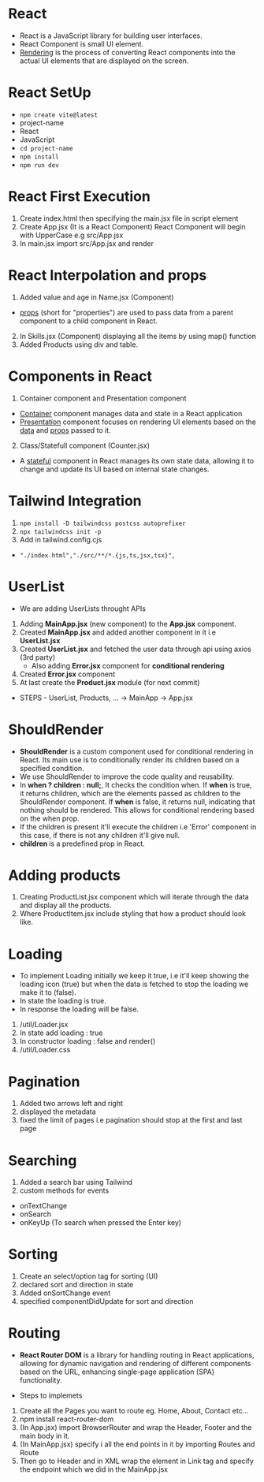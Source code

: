 # React 
- React is a JavaScript library for building user interfaces.
- React Component is small UI element.
- <u>Rendering</u> is the process of converting React components into the actual UI elements that are displayed on the screen.

# React SetUp
- ```npm create vite@latest```
- project-name
- React 
- JavaScript
- ```cd project-name ```
- ```npm install```
- ```npm run dev```

# React First Execution
1. Create index.html then specifying the main.jsx file in script element
2. Create App.jsx (It is a React Component) React Component will begin with UpperCase e.g src/App.jsx
3. In main.jsx import src/App.jsx and render

# React Interpolation and props
1. Added value and age in Name.jsx (Component)
- <u>props</u> (short for "properties") are used to pass data from a parent component to a child component in React.
2. In Skills.jsx (Component) displaying all the items by using map() function
3. Added Products using div and table.

# Components in React
1. Container component and Presentation component
- <u>Container</u> component manages data and state in a React application
- <u>Presentation</u> component focuses on rendering UI elements based on the <u>data</u> and <u>props</u> passed to it.
2. Class/Statefull component (Counter.jsx)
- A <u>stateful</u> component in React manages its own state data, allowing it to change and update its UI based on internal state changes.

# Tailwind Integration
1. ```npm install -D tailwindcss postcss autoprefixer```
2. ```npx tailwindcss init -p```
3. Add in tailwind.config.cjs
- ```"./index.html","./src/**/*.{js,ts,jsx,tsx}",```

# UserList
- We are adding UserLists throught APIs

1. Adding <b>MainApp.jsx</b> (new component) to the <b>App.jsx</b> component. 
2. Created <b>MainApp.jsx</b> and added another component in it i.e <b>UserList.jsx</b>
3. Created <b>UserList.jsx</b> and fetched the user data through api using axios (3rd party)
	- Also adding <b>Error.jsx</b> component for <b>conditional rendering</b>
4. Created <b>Error.jsx</b> component 
5. At last create the <b>Product.jsx</b> module (for next commit)

- STEPS - UserList, Products, ... -> MainApp -> App.jsx 

# ShouldRender
- <b>ShouldRender</b> is a custom component used for conditional rendering in React. Its main use is to conditionally render its children based on a specified condition.
- We use ShouldRender to improve the code quality and reusability.
- In <b>when ? children : null;</b>, It checks the condition when. If <b>when</b> is true, it returns children, which are the elements passed as children to the ShouldRender component. If <b>when</b> is false, it returns null, indicating that nothing should be rendered. This allows for conditional rendering based on the when prop.
- If the children is present it'll execute the children i.e 'Error' component in this case, if there is not any children it'll give null.
- <b>children </b>is a predefined prop in React.

# Adding products 
1. Creating ProductList.jsx component which will iterate through the data and display all the products.
2. Where ProductItem.jsx include styling that how a product should look like.

# Loading
- To implement Loading initially we keep it true, i.e it'll keep showing the loading icon (true) but when the data is fetched 
to stop the loading we make it to (false).
- In state the loading is true.
- In response the loading will be false.

1. /util/Loader.jsx
2. In state add loading : true
3. In constructor loading : false and render()
4. /util/Loader.css

# Pagination
1. Added two arrows left and right
2. displayed the metadata
3. fixed the limit of pages i.e pagination should stop at the first and last page

# Searching
1. Added a search bar using Tailwind
2. custom methods for events
- onTextChange
- onSearch
- onKeyUp (To search when pressed the Enter key)

# Sorting
1. Create an select/option tag for sorting (UI)
2. declared sort and direction in state
3. Added onSortChange event
4. specified componentDidUpdate for sort and direction

# Routing
- <b>React Router DOM</b> is a library for handling routing in React applications, allowing for dynamic navigation and rendering of different components based on the URL, enhancing single-page application (SPA) functionality.

- Steps to implemets 
1. Create all the Pages you want to route eg. Home, About, Contact etc...
2. npm install react-router-dom
3. (In App.jsx) import BrowserRouter and wrap the Header, Footer and the main body in it.
4. (In MainApp.jsx) specify i all the end points in it by importing Routes and Route
5. Then go to Header and in XML wrap the element in Link tag and specify the endpoint which we did in the MainApp.jsx